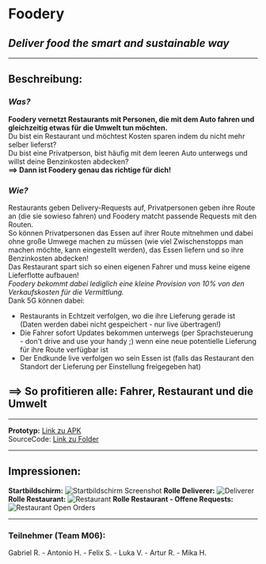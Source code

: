 # **Foodery**
## *Deliver food the smart and sustainable way*
***
## Beschreibung:
### ***Was?***
**Foodery vernetzt Restaurants mit Personen, die mit dem Auto fahren und gleichzeitig etwas für die Umwelt tun möchten.**\
Du bist ein Restaurant und möchtest Kosten sparen indem du nicht mehr selber lieferst?\
Du bist eine Privatperson, bist häufig mit dem leeren Auto unterwegs und willst deine Benzinkosten abdecken?\
**==> Dann ist Foodery genau das richtige für dich!**
### ***Wie?***
Restaurants geben Delivery-Requests auf, Privatpersonen geben ihre Route an (die sie sowieso fahren) und Foodery matcht passende Requests mit den Routen.\
So können Privatpersonen das Essen auf ihrer Route mitnehmen und dabei ohne große Umwege machen zu müssen (wie viel Zwischenstopps man machen möchte, kann eingestellt werden), das Essen liefern und so ihre Benzinkosten abdecken!\
Das Restaurant spart sich so einen eigenen Fahrer und muss keine eigene Lieferflotte aufbauen!\
*Foodery bekommt dabei lediglich eine kleine Provision von 10% von den Verkaufskosten für die Vermittlung.*\
Dank 5G können dabei:
- Restaurants in Echtzeit verfolgen, wo die ihre Lieferung gerade ist (Daten werden dabei nicht gespeichert - nur live übertragen!)
- Die Fahrer sofort Updates bekommen unterwegs (per Sprachsteuerung - don't drive and use your handy ;) wenn eine neue potentielle Lieferung für ihre Route verfügbar ist
- Der Endkunde live verfolgen wo sein Essen ist (falls das Restaurant den Standort der Lieferung per Einstellung freigegeben hat)
## **==> So profitieren alle: Fahrer, Restaurant und die Umwelt**
***
**Prototyp:** [Link zu APK](https://github.com/art-r/Foodery/blob/main/foodery-arm64-v8a-release.apk)\
SourceCode: [Link zu Folder](https://github.com/art-r/Foodery/tree/main/Master/deliverapp)
***
## **Impressionen:**
**Startbildschirm:**
![Startbildschirm Screenshot](/screenshots/MainScreen.png "Startbildschirm")
**Rolle Deliverer:**
![Deliverer](/screenshots/DelivererScreen.png "Deliverer")
**Rolle Restaurant:**
![Restaurant](/screenshots/RestaurantScreen.png "Restaurant")
**Rolle Restaurant - Offene Requests:**
![Restaurant Open Orders](/screenshots/OpenOrdersScreen.png "Restaurant Open Orders")
***
### Teilnehmer (Team M06):
Gabriel R. - Antonio H. - Felix S. - Luka V. - Artur R. - Mika H.
